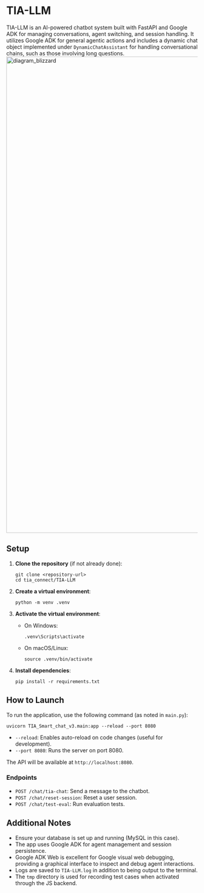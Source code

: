 # TIA-LLM

TIA-LLM is an AI-powered chatbot system built with FastAPI and Google ADK for managing conversations, agent switching, and session handling. It utilizes Google ADK for general agentic actions and includes a dynamic chat object implemented under `DynamicChatAssistant` for handling conversational chains, such as those involving long questions.
<img width="2282" height="1252" alt="diagram_blizzard" src="https://github.com/user-attachments/assets/54855732-be78-40c3-87cb-c9c42c0e6c9f" />

## Setup

1. **Clone the repository** (if not already done):
   ```
   git clone <repository-url>
   cd tia_connect/TIA-LLM
   ```

2. **Create a virtual environment**:
   ```
   python -m venv .venv
   ```

3. **Activate the virtual environment**:
   - On Windows:
     ```
     .venv\Scripts\activate
     ```
   - On macOS/Linux:
     ```
     source .venv/bin/activate
     ```

4. **Install dependencies**:
   ```
   pip install -r requirements.txt
   ```

## How to Launch

To run the application, use the following command (as noted in `main.py`):

```
uvicorn TIA_Smart_chat_v3.main:app --reload --port 8080
```

- `--reload`: Enables auto-reload on code changes (useful for development).
- `--port 8080`: Runs the server on port 8080.

The API will be available at `http://localhost:8080`.

### Endpoints

- `POST /chat/tia-chat`: Send a message to the chatbot.
- `POST /chat/reset-session`: Reset a user session.
- `POST /chat/test-eval`: Run evaluation tests.

## Additional Notes

- Ensure your database is set up and running (MySQL in this case).
- The app uses Google ADK for agent management and session persistence.
- Google ADK Web is excellent for Google visual web debugging, providing a graphical interface to inspect and debug agent interactions.
- Logs are saved to `TIA-LLM.log` in addition to being output to the terminal.
- The `tmp` directory is used for recording test cases when activated through the JS backend.
